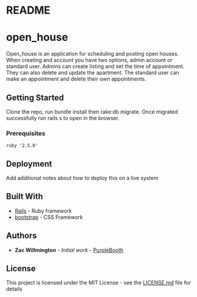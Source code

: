 # README

# open_house

Open_house is an application for scheduling and posting open houses. When creating and account you have two options, admin account or standard user. Admins can create listing and set the time of appointment. They can also delete and update the apartment. The standard user can make an appointment and delete their own appointments.

## Getting Started

Clone the repo, run bundle install then rake:db migrate. Once migrated successfully run rails s to open in the browser.


### Prerequisites

```
ruby '2.5.0'

```

## Deployment

Add additional notes about how to deploy this on a live system

## Built With

* [Rails](https://rubyonrails.org/) - Ruby framework
* [bootstrap](https://getbootstrap.com/) - CSS Framework

## Authors

* **Zac Willmington** - *Initial work* - [PurpleBooth](https://github.com/zacwillmington)

## License

This project is licensed under the MIT License - see the [LICENSE.md](LICENSE.md) file for details

